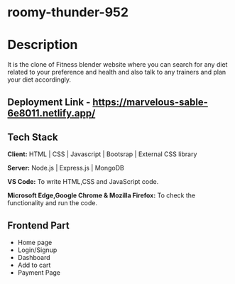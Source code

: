 # roomy-thunder-952

# Description
 It is the clone of Fitness blender website where you can search for any diet related to your preference and health and also talk to any trainers and plan your diet accordingly. 


## Deployment Link - https://marvelous-sable-6e8011.netlify.app/

## Tech Stack

**Client:** HTML | CSS | Javascript | Bootsrap | External CSS library

**Server:** Node.js | Express.js | MongoDB 


**VS Code:** To write HTML,CSS and JavaScript code.

**Microsoft Edge,Google Chrome & Mozilla Firefox:** To check the functionality and run the code.

## Frontend Part

- Home page
- Login/Signup
- Dashboard
- Add to cart 
- Payment Page

